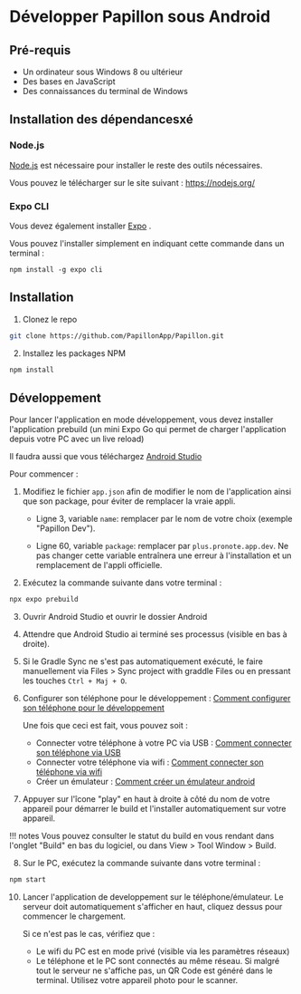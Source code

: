# Développer Papillon sous Android

## Pré-requis
- Un ordinateur sous Windows 8 ou ultérieur
- Des bases en JavaScript
- Des connaissances du terminal de Windows

## Installation des dépendancesxé

### Node.js
[Node.js](https://nodejs.org/en) est nécessaire pour installer le reste des outils nécessaires.

Vous pouvez le télécharger sur le site suivant :
https://nodejs.org/

### Expo CLI
Vous devez également installer [Expo](https://expo.dev/) .

Vous pouvez l'installer simplement en indiquant cette commande dans un terminal :
```
npm install -g expo cli
```

## Installation

1. Clonez le repo

```sh
git clone https://github.com/PapillonApp/Papillon.git
```

2. Installez les packages NPM

```sh
npm install
```

## Développement

Pour lancer l'application en mode développement, vous devez installer l'application prebuild (un mini Expo Go qui permet de charger l'application depuis votre PC avec un live reload)

Il faudra aussi que vous téléchargez [Android Studio](https://developer.android.com/studio)

Pour commencer :

1. Modifiez le fichier `app.json` afin de modifier le nom de l'application ainsi que son package, pour éviter de remplacer la vraie appli.

    - Ligne 3, variable `name`: remplacer par le nom de votre choix (exemple "Papillon Dev").

    - Ligne 60, variable `package`: remplacer par `plus.pronote.app.dev`. Ne pas changer cette variable entraînera une erreur à l'installation et un remplacement de l'appli officielle.

2. Exécutez la commande suivante dans votre terminal :
```sh
npx expo prebuild
```

3. Ouvrir Android Studio et ouvrir le dossier Android
4. Attendre que Android Studio ai terminé ses processus (visible en bas à droite). 
5. Si le Gradle Sync ne s'est pas automatiquement exécuté, le faire manuellement via Files > Sync project with graddle Files ou en pressant les touches `Ctrl + Maj + O`.
6. Configurer son téléphone pour le développement :  [Comment configurer son téléphone pour le développement](https://developer.android.com/studio/run/device?hl=fr#setting-up)

    Une fois que ceci est fait, vous pouvez soit :
    
    - Connecter votre téléphone à votre PC via USB : [Comment connecter son téléphone via USB](https://developer.android.com/studio/run/device?hl=fr#connect)
    - Connecter votre téléphone via wifi : [Comment connecter son téléphone via wifi](https://developer.android.com/studio/run/device?hl=fr#wireless)
    - Créer un émulateur : [Comment créer un émulateur android](https://developer.android.com/studio/run/emulator?hl=fr#avd)

7. Appuyer sur l'îcone "play" en haut à droite à côté du nom de votre appareil pour démarrer le build et l'installer automatiquement sur votre appareil.

!!! notes
    Vous pouvez consulter le statut du build en vous rendant dans l'onglet "Build" en bas du logiciel, ou dans View > Tool Window > Build.

8. Sur le PC, exécutez la commande suivante dans votre terminal :
```sh
npm start
```
10. Lancer l'application de developpement sur le téléphone/émulateur. Le serveur doit automatiquement s'afficher en haut, cliquez dessus pour commencer le chargement. <br>

    Si ce n'est pas le cas, vérifiez que :
    - Le wifi du PC est en mode privé (visible via les paramètres réseaux)
    - Le téléphone et le PC sont connectés au même réseau. Si malgré tout le serveur ne s'affiche pas, un QR Code est généré dans le terminal. Utilisez votre appareil photo pour le scanner.

